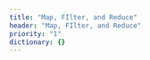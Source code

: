 ```yaml
---
title: "Map, FIlter, and Reduce"
header: "Map, FIlter, and Reduce"
priority: "1"
dictionary: {}
---
```

